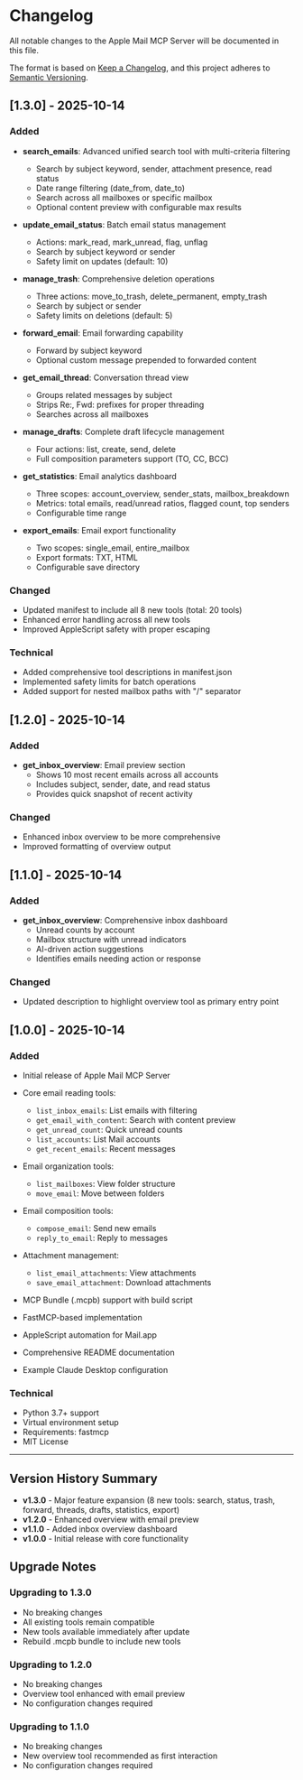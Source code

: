 # Changelog

All notable changes to the Apple Mail MCP Server will be documented in this file.

The format is based on [Keep a Changelog](https://keepachangelog.com/en/1.0.0/),
and this project adheres to [Semantic Versioning](https://semver.org/spec/v2.0.0.html).

## [1.3.0] - 2025-10-14

### Added
- **search_emails**: Advanced unified search tool with multi-criteria filtering
  - Search by subject keyword, sender, attachment presence, read status
  - Date range filtering (date_from, date_to)
  - Search across all mailboxes or specific mailbox
  - Optional content preview with configurable max results

- **update_email_status**: Batch email status management
  - Actions: mark_read, mark_unread, flag, unflag
  - Search by subject keyword or sender
  - Safety limit on updates (default: 10)

- **manage_trash**: Comprehensive deletion operations
  - Three actions: move_to_trash, delete_permanent, empty_trash
  - Search by subject or sender
  - Safety limits on deletions (default: 5)

- **forward_email**: Email forwarding capability
  - Forward by subject keyword
  - Optional custom message prepended to forwarded content

- **get_email_thread**: Conversation thread view
  - Groups related messages by subject
  - Strips Re:, Fwd: prefixes for proper threading
  - Searches across all mailboxes

- **manage_drafts**: Complete draft lifecycle management
  - Four actions: list, create, send, delete
  - Full composition parameters support (TO, CC, BCC)

- **get_statistics**: Email analytics dashboard
  - Three scopes: account_overview, sender_stats, mailbox_breakdown
  - Metrics: total emails, read/unread ratios, flagged count, top senders
  - Configurable time range

- **export_emails**: Email export functionality
  - Two scopes: single_email, entire_mailbox
  - Export formats: TXT, HTML
  - Configurable save directory

### Changed
- Updated manifest to include all 8 new tools (total: 20 tools)
- Enhanced error handling across all new tools
- Improved AppleScript safety with proper escaping

### Technical
- Added comprehensive tool descriptions in manifest.json
- Implemented safety limits for batch operations
- Added support for nested mailbox paths with "/" separator

## [1.2.0] - 2025-10-14

### Added
- **get_inbox_overview**: Email preview section
  - Shows 10 most recent emails across all accounts
  - Includes subject, sender, date, and read status
  - Provides quick snapshot of recent activity

### Changed
- Enhanced inbox overview to be more comprehensive
- Improved formatting of overview output

## [1.1.0] - 2025-10-14

### Added
- **get_inbox_overview**: Comprehensive inbox dashboard
  - Unread counts by account
  - Mailbox structure with unread indicators
  - AI-driven action suggestions
  - Identifies emails needing action or response

### Changed
- Updated description to highlight overview tool as primary entry point

## [1.0.0] - 2025-10-14

### Added
- Initial release of Apple Mail MCP Server
- Core email reading tools:
  - `list_inbox_emails`: List emails with filtering
  - `get_email_with_content`: Search with content preview
  - `get_unread_count`: Quick unread counts
  - `list_accounts`: List Mail accounts
  - `get_recent_emails`: Recent messages

- Email organization tools:
  - `list_mailboxes`: View folder structure
  - `move_email`: Move between folders

- Email composition tools:
  - `compose_email`: Send new emails
  - `reply_to_email`: Reply to messages

- Attachment management:
  - `list_email_attachments`: View attachments
  - `save_email_attachment`: Download attachments

- MCP Bundle (.mcpb) support with build script
- FastMCP-based implementation
- AppleScript automation for Mail.app
- Comprehensive README documentation
- Example Claude Desktop configuration

### Technical
- Python 3.7+ support
- Virtual environment setup
- Requirements: fastmcp
- MIT License

---

## Version History Summary

- **v1.3.0** - Major feature expansion (8 new tools: search, status, trash, forward, threads, drafts, statistics, export)
- **v1.2.0** - Enhanced overview with email preview
- **v1.1.0** - Added inbox overview dashboard
- **v1.0.0** - Initial release with core functionality

## Upgrade Notes

### Upgrading to 1.3.0
- No breaking changes
- All existing tools remain compatible
- New tools available immediately after update
- Rebuild .mcpb bundle to include new tools

### Upgrading to 1.2.0
- No breaking changes
- Overview tool enhanced with email preview
- No configuration changes required

### Upgrading to 1.1.0
- No breaking changes
- New overview tool recommended as first interaction
- No configuration changes required
